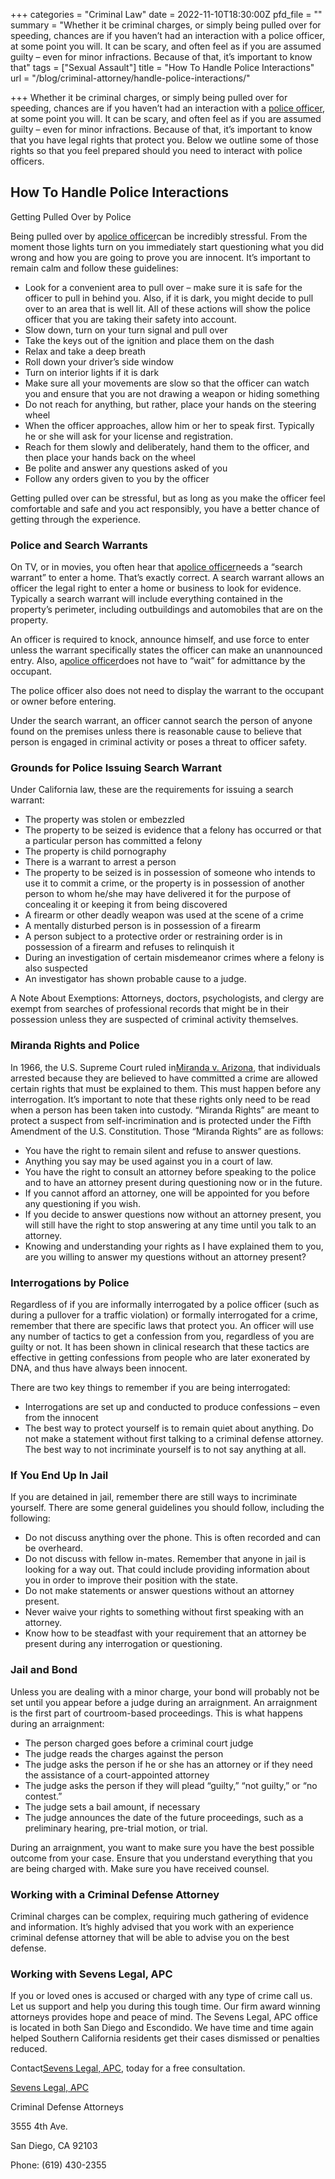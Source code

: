 +++
categories = "Criminal Law"
date = 2022-11-10T18:30:00Z
pfd_file = ""
summary = "Whether it be criminal charges, or simply being pulled over for speeding, chances are if you haven’t had an interaction with a police officer, at some point you will. It can be scary, and often feel as if you are assumed guilty – even for minor infractions. Because of that, it’s important to know that"
tags = ["Sexual Assault"]
title = "How To Handle Police Interactions"
url = "/blog/criminal-attorney/handle-police-interactions/"

+++
Whether it be criminal charges, or simply being pulled over for speeding, chances are if you haven’t had an interaction with a [police officer](https://www.sevenslegal.com/), at some point you will. It can be scary, and often feel as if you are assumed guilty – even for minor infractions. Because of that, it’s important to know that you have legal rights that protect you. Below we outline some of those rights so that you feel prepared should you need to interact with police officers.

## How To Handle Police Interactions

Getting Pulled Over by Police

Being pulled over by a[police officer](https://www.sevenslegal.com/)can be incredibly stressful. From the moment those lights turn on you immediately start questioning what you did wrong and how you are going to prove you are innocent. It’s important to remain calm and follow these guidelines:

* Look for a convenient area to pull over – make sure it is safe for the officer to pull in behind you. Also, if it is dark, you might decide to pull over to an area that is well lit. All of these actions will show the police officer that you are taking their safety into account.
* Slow down, turn on your turn signal and pull over
* Take the keys out of the ignition and place them on the dash
* Relax and take a deep breath
* Roll down your driver’s side window
* Turn on interior lights if it is dark
* Make sure all your movements are slow so that the officer can watch you and ensure that you are not drawing a weapon or hiding something
* Do not reach for anything, but rather, place your hands on the steering wheel
* When the officer approaches, allow him or her to speak first. Typically he or she will ask for your license and registration.
* Reach for them slowly and deliberately, hand them to the officer, and then place your hands back on the wheel
* Be polite and answer any questions asked of you
* Follow any orders given to you by the officer

Getting pulled over can be stressful, but as long as you make the officer feel comfortable and safe and you act responsibly, you have a better chance of getting through the experience.

### Police and Search Warrants

On TV, or in movies, you often hear that a[police officer](https://www.sevenslegal.com/)needs a “search warrant” to enter a home. That’s exactly correct. A search warrant allows an officer the legal right to enter a home or business to look for evidence. Typically a search warrant will include everything contained in the property’s perimeter, including outbuildings and automobiles that are on the property.

An officer is required to knock, announce himself, and use force to enter unless the warrant specifically states the officer can make an unannounced entry. Also, a[police officer](https://www.sevenslegal.com/)does not have to “wait” for admittance by the occupant.

The police officer also does not need to display the warrant to the occupant or owner before entering.

Under the search warrant, an officer cannot search the person of anyone found on the premises unless there is reasonable cause to believe that person is engaged in criminal activity or poses a threat to officer safety.

### Grounds for Police Issuing Search Warrant

Under California law, these are the requirements for issuing a search warrant:

* The property was stolen or embezzled
* The property to be seized is evidence that a felony has occurred or that a particular person has committed a felony
* The property is child pornography
* There is a warrant to arrest a person
* The property to be seized is in possession of someone who intends to use it to commit a crime, or the property is in possession of another person to whom he/she may have delivered it for the purpose of concealing it or keeping it from being discovered
* A firearm or other deadly weapon was used at the scene of a crime
* A mentally disturbed person is in possession of a firearm
* A person subject to a protective order or restraining order is in possession of a firearm and refuses to relinquish it
* During an investigation of certain misdemeanor crimes where a felony is also suspected
* An investigator has shown probable cause to a judge.

A Note About Exemptions: Attorneys, doctors, psychologists, and clergy are exempt from searches of professional records that might be in their possession unless they are suspected of criminal activity themselves.

### Miranda Rights and Police

In 1966, the U.S. Supreme Court ruled in[Miranda v. Arizona](https://www.sevenslegal.com/), that individuals arrested because they are believed to have committed a crime are allowed certain rights that must be explained to them. This must happen before any interrogation. It’s important to note that these rights only need to be read when a person has been taken into custody. “Miranda Rights” are meant to protect a suspect from self-incrimination and is protected under the Fifth Amendment of the U.S. Constitution. Those “Miranda Rights” are as follows:

* You have the right to remain silent and refuse to answer questions.
* Anything you say may be used against you in a court of law.
* You have the right to consult an attorney before speaking to the police and to have an attorney present during questioning now or in the future.
* If you cannot afford an attorney, one will be appointed for you before any questioning if you wish.
* If you decide to answer questions now without an attorney present, you will still have the right to stop answering at any time until you talk to an attorney.
* Knowing and understanding your rights as I have explained them to you, are you willing to answer my questions without an attorney present?

### Interrogations by Police

Regardless of if you are informally interrogated by a police officer (such as during a pullover for a traffic violation) or formally interrogated for a crime, remember that there are specific laws that protect you. An officer will use any number of tactics to get a confession from you, regardless of you are guilty or not. It has been shown in clinical research that these tactics are effective in getting confessions from people who are later exonerated by DNA, and thus have always been innocent.

There are two key things to remember if you are being interrogated:

* Interrogations are set up and conducted to produce confessions – even from the innocent
* The best way to protect yourself is to remain quiet about anything. Do not make a statement without first talking to a criminal defense attorney. The best way to not incriminate yourself is to not say anything at all.

### If You End Up In Jail

If you are detained in jail, remember there are still ways to incriminate yourself. There are some general guidelines you should follow, including the following:

* Do not discuss anything over the phone. This is often recorded and can be overheard.
* Do not discuss with fellow in-mates. Remember that anyone in jail is looking for a way out. That could include providing information about you in order to improve their position with the state.
* Do not make statements or answer questions without an attorney present.
* Never waive your rights to something without first speaking with an attorney.
* Know how to be steadfast with your requirement that an attorney be present during any interrogation or questioning.

### Jail and Bond

Unless you are dealing with a minor charge, your bond will probably not be set until you appear before a judge during an arraignment. An arraignment is the first part of courtroom-based proceedings. This is what happens during an arraignment:

* The person charged goes before a criminal court judge
* The judge reads the charges against the person
* The judge asks the person if he or she has an attorney or if they need the assistance of a court-appointed attorney
* The judge asks the person if they will plead “guilty,” “not guilty,” or “no contest.”
* The judge sets a bail amount, if necessary
* The judge announces the date of the future proceedings, such as a preliminary hearing, pre-trial motion, or trial.

During an arraignment, you want to make sure you have the best possible outcome from your case. Ensure that you understand everything that you are being charged with. Make sure you have received counsel.

### Working with a Criminal Defense Attorney

Criminal charges can be complex, requiring much gathering of evidence and information. It’s highly advised that you work with an experience criminal defense attorney that will be able to advise you on the best defense.

### Working with Sevens Legal, APC

If you or loved ones is accused or charged with any type of crime call us. Let us support and help you during this tough time. Our firm award winning attorneys provides hope and peace of mind. The Sevens Legal, APC office is located in both San Diego and Escondido. We have time and time again helped Southern California residents get their cases dismissed or penalties reduced.

Contact[Sevens Legal, APC](https://www.sevenslegal.com/ "Sevens Legal, APC"), today for a free consultation.

[Sevens Legal, APC](https://www.sevenslegal.com/ "Sevens Legal, APC")

Criminal Defense Attorneys

3555 4th Ave.

San Diego, CA 92103

Phone: (619) 430-2355